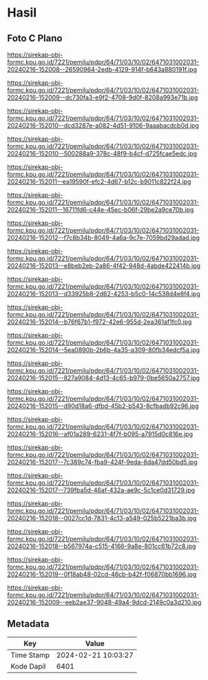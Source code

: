 # Hasil

## Foto C Plano

https://sirekap-obj-formc.kpu.go.id/7221/pemilu/pdpr/64/71/03/10/02/6471031002031-20240216-152008--26590964-2edb-4129-914f-b643a880191f.jpg

https://sirekap-obj-formc.kpu.go.id/7221/pemilu/pdpr/64/71/03/10/02/6471031002031-20240216-152009--dc730fa3-e9f2-4708-9d0f-8208a993e71b.jpg

https://sirekap-obj-formc.kpu.go.id/7221/pemilu/pdpr/64/71/03/10/02/6471031002031-20240216-152010--dcd3287e-a082-4d51-9106-9aaabacdcb0d.jpg

https://sirekap-obj-formc.kpu.go.id/7221/pemilu/pdpr/64/71/03/10/02/6471031002031-20240216-152010--500288a9-378c-48f9-b4cf-d725fcae5edc.jpg

https://sirekap-obj-formc.kpu.go.id/7221/pemilu/pdpr/64/71/03/10/02/6471031002031-20240216-152011--ea19590f-efc2-4d67-b12c-b9011c822f24.jpg

https://sirekap-obj-formc.kpu.go.id/7221/pemilu/pdpr/64/71/03/10/02/6471031002031-20240216-152011--16711fd6-c44e-45ec-b06f-29be2a9ce70b.jpg

https://sirekap-obj-formc.kpu.go.id/7221/pemilu/pdpr/64/71/03/10/02/6471031002031-20240216-152012--f7c8b34b-8049-4a6a-9c7e-7059bd29adad.jpg

https://sirekap-obj-formc.kpu.go.id/7221/pemilu/pdpr/64/71/03/10/02/6471031002031-20240216-152013--e8beb2eb-2a86-4f42-948d-4abde422414b.jpg

https://sirekap-obj-formc.kpu.go.id/7221/pemilu/pdpr/64/71/03/10/02/6471031002031-20240216-152013--d33925b8-2d62-4253-b5c0-14c538d4e8f4.jpg

https://sirekap-obj-formc.kpu.go.id/7221/pemilu/pdpr/64/71/03/10/02/6471031002031-20240216-152014--b76f67b1-f972-42e6-955d-2ea361af1fc0.jpg

https://sirekap-obj-formc.kpu.go.id/7221/pemilu/pdpr/64/71/03/10/02/6471031002031-20240216-152014--5ea0890b-2b6b-4a35-a309-80fb34edcf5a.jpg

https://sirekap-obj-formc.kpu.go.id/7221/pemilu/pdpr/64/71/03/10/02/6471031002031-20240216-152015--827a9084-4d13-4c65-b979-0be5650a2757.jpg

https://sirekap-obj-formc.kpu.go.id/7221/pemilu/pdpr/64/71/03/10/02/6471031002031-20240216-152015--d90d18a6-dfbd-45b2-b543-8cfbadb92c96.jpg

https://sirekap-obj-formc.kpu.go.id/7221/pemilu/pdpr/64/71/03/10/02/6471031002031-20240216-152016--af01a289-6231-4f7f-b095-a7915d0c816e.jpg

https://sirekap-obj-formc.kpu.go.id/7221/pemilu/pdpr/64/71/03/10/02/6471031002031-20240216-152017--7c389c74-fba9-424f-9eda-8da47dd50bd5.jpg

https://sirekap-obj-formc.kpu.go.id/7221/pemilu/pdpr/64/71/03/10/02/6471031002031-20240216-152017--739fba5d-46af-432a-ae9c-5c1ce0d31729.jpg

https://sirekap-obj-formc.kpu.go.id/7221/pemilu/pdpr/64/71/03/10/02/6471031002031-20240216-152018--0027cc1d-7831-4c13-a549-025b5221ba3b.jpg

https://sirekap-obj-formc.kpu.go.id/7221/pemilu/pdpr/64/71/03/10/02/6471031002031-20240216-152018--b567974a-c515-4166-9a8e-801cc61b72c8.jpg

https://sirekap-obj-formc.kpu.go.id/7221/pemilu/pdpr/64/71/03/10/02/6471031002031-20240216-152019--0f18ab48-02cd-46cb-b42f-f06870bb1696.jpg

https://sirekap-obj-formc.kpu.go.id/7221/pemilu/pdpr/64/71/03/10/02/6471031002031-20240216-152009--eeb2ae37-9048-49a4-9dcd-2149c0a3d210.jpg


## Metadata

| Key        | Value               |
| ---------- | ------------------- |
| Time Stamp | 2024-02-21 10:03:27 |
| Kode Dapil | 6401                |



